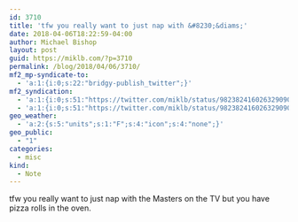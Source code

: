 ```yaml
---
id: 3710
title: 'tfw you really want to just nap with &#8230;&diams;'
date: 2018-04-06T18:22:59-04:00
author: Michael Bishop
layout: post
guid: https://miklb.com/?p=3710
permalink: /blog/2018/04/06/3710/
mf2_mp-syndicate-to:
  - 'a:1:{i:0;s:22:"bridgy-publish_twitter";}'
mf2_syndication:
  - 'a:1:{i:0;s:51:"https://twitter.com/miklb/status/982382416026329090";}'
  - 'a:1:{i:0;s:51:"https://twitter.com/miklb/status/982382416026329090";}'
geo_weather:
  - 'a:2:{s:5:"units";s:1:"F";s:4:"icon";s:4:"none";}'
geo_public:
  - "1"
categories:
  - misc
kind:
  - Note
---
```

tfw you really want to just nap with the Masters on the TV but you have pizza rolls in the oven.